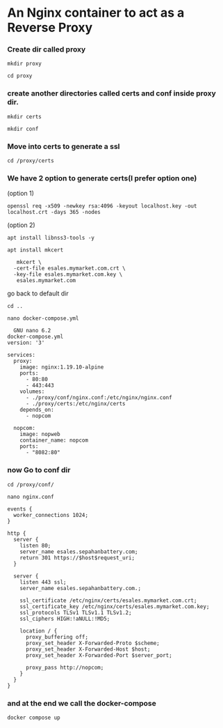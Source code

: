 # An Nginx container to act as a Reverse Proxy
### Create dir called proxy
```
mkdir proxy
```
```
cd proxy
```
### create another directories called certs and conf inside proxy dir.
```
mkdir certs
```
```
mkdir conf
```
### Move into certs to generate a ssl
```
cd /proxy/certs
```
### We have 2 option to generate certs(I prefer option one)
(option 1)
```
openssl req -x509 -newkey rsa:4096 -keyout localhost.key -out localhost.crt -days 365 -nodes
```
(option 2)
```
apt install libnss3-tools -y
```
```
apt install mkcert
```
```
   mkcert \
  -cert-file esales.mymarket.com.crt \
  -key-file esales.mymarket.com.key \
   esales.mymarket.com
```
go back to default dir
```
cd ..
```
```
nano docker-compose.yml 
```
```
  GNU nano 6.2                                                                                                  docker-compose.yml
version: '3'

services:
  proxy:
    image: nginx:1.19.10-alpine
    ports:
      - 80:80
      - 443:443
    volumes:
      - ./proxy/conf/nginx.conf:/etc/nginx/nginx.conf
      - ./proxy/certs:/etc/nginx/certs
    depends_on:
      - nopcom

  nopcom:
    image: nopweb
    container_name: nopcom
    ports:
      - "8082:80"
```
### now Go to conf dir
```
cd /proxy/conf/
```
```
nano nginx.conf

events {
  worker_connections 1024;
}

http {
  server {
    listen 80;
    server_name esales.sepahanbattery.com;
    return 301 https://$host$request_uri;
  }

  server {
    listen 443 ssl;
    server_name esales.sepahanbattery.com.;

    ssl_certificate /etc/nginx/certs/esales.mymarket.com.crt;
    ssl_certificate_key /etc/nginx/certs/esales.mymarket.com.key;
    ssl_protocols TLSv1 TLSv1.1 TLSv1.2;
    ssl_ciphers HIGH:!aNULL:!MD5;

    location / {
      proxy_buffering off;
      proxy_set_header X-Forwarded-Proto $scheme;
      proxy_set_header X-Forwarded-Host $host;
      proxy_set_header X-Forwarded-Port $server_port;

      proxy_pass http://nopcom;
    }
  }
}
```
### and at the end we call the docker-compose
```
docker compose up
```
